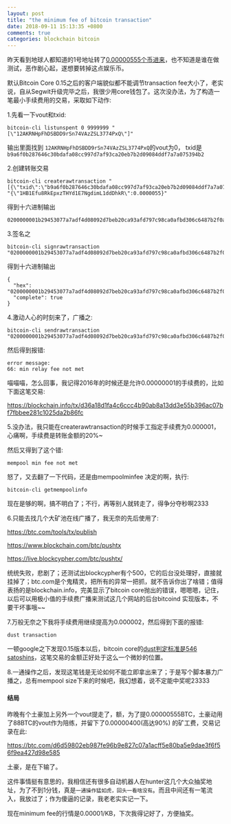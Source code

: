 ```yaml
---
layout: post
title: "the minimum fee of bitcoin transaction"
date: 2018-09-11 15:13:35 +0800
comments: true
categories: blockchain bitcoin
---
```


昨天看到地球人都知道的1号地址转了[0.00000555个币进来](https://btc.com/b9a6f0b287646c30bdafa08cc997d7af93ca20eb7b2d09084ddf7a7a075394b2)，也不知道是谁在做测试，恶作剧心起，遂想要转掉这点娱乐币。

默认Bitcoin Core 0.15之后的客户端貌似都不能调节transaction fee大小了，老实说，自从Segwit升级完毕之后，我很少用core钱包了。这次没办法，为了构造一笔最小手续费用的交易，采取如下动作:

<!-- more -->

1.先看一下vout和txid:

```
bitcoin-cli listunspent 0 9999999 "[\"12AKRNHpFhDSBDD9rSn74VAzZSL3774PxQ\"]"
```
输出里面找到 `12AKRNHpFhDSBDD9rSn74VAzZSL3774PxQ`的vout为0， txid是`b9a6f0b287646c30bdafa08cc997d7af93ca20eb7b2d09084ddf7a7a075394b2`

2.创建转账交易

```
bitcoin-cli createrawtransaction "[{\"txid\":\"b9a6f0b287646c30bdafa08cc997d7af93ca20eb7b2d09084ddf7a7a075394b2\",\"vout\":0}]" "{\"1HB1Efu8RkEpxzTHYd1E7NgdimL1ddDhkR\":0.0000055}"
```

得到十六进制输出

```
0200000001b29453077a7adf4d08092d7beb20ca93afd797c98ca0afbd306c6487b2f0a6b90000000000ffffffff0126020000000000001976a914b1665e71006dbfbabb69cbcdc5717b11abdb89e888ac00000000
```

3.签名之

```
bitcoin-cli signrawtransaction  "0200000001b29453077a7adf4d08092d7beb20ca93afd797c98ca0afbd306c6487b2f0a6b90000000000ffffffff0126020000000000001976a914b1665e71006dbfbabb69cbcdc5717b11abdb89e888ac00000000"
```

得到十六进制输出

```
{
  "hex": "0200000001b29453077a7adf4d08092d7beb20ca93afd797c98ca0afbd306c6487b2f0a6b9000000008a47304402202a51aa8eb0593a4b48880712c3ee70b7d6ca74ed313ef93e9c92489616587a2c022048c87fde75761e2a9cc9fef7dc8d0d9961ef1df89e22f88e5e3902567ec956f8014104fdf4907810a9f5d9462a1ae09feee5ab205d32798b0ffcc379442021f84c5bbfc891eb16b0faef4bef99ba6d522fb85470a20df730808e583778aa35c7af98f5ffffffff0126020000000000001976a914b1665e71006dbfbabb69cbcdc5717b11abdb89e888ac00000000",
  "complete": true
}
```

4.激动人心的时刻来了，广播之:

```
bitcoin-cli sendrawtransaction  "0200000001b29453077a7adf4d08092d7beb20ca93afd797c98ca0afbd306c6487b2f0a6b9000000008a47304402202a51aa8eb0593a4b48880712c3ee70b7d6ca74ed313ef93e9c92489616587a2c022048c87fde75761e2a9cc9fef7dc8d0d9961ef1df89e22f88e5e3902567ec956f8014104fdf4907810a9f5d9462a1ae09feee5ab205d32798b0ffcc379442021f84c5bbfc891eb16b0faef4bef99ba6d522fb85470a20df730808e583778aa35c7af98f5ffffffff0126020000000000001976a914b1665e71006dbfbabb69cbcdc5717b11abdb89e888ac00000000"
```

然后得到报错:

```
error message:
66: min relay fee not met
```

喵喵喵，怎么回事，我记得2016年的时候还是允许0.00000001的手续费的，比如下面这笔交易:

https://blockchain.info/tx/d36a18d1fa4c6ccc4b90ab8a13dd3e55b396ac07bf7fbbee281c1025da2b86fc

5.没办法，我只能在createrawtransaction的时候手工指定手续费为0.000001，心痛啊，手续费是转账金额的20%~

然后又得到了这个错:

```
mempool min fee not met
```

怒了，又去翻了一下代码，还是由mempoolminfee 决定的啊，执行:

```
bitcoin-cli getmempoolinfo
```

现在是够的啊，搞不明白了；不行，再等别人就转走了，得争分夺秒啊2333

6.只能去找几个大矿池在线广播了，我无奈的先后使用了:

https://btc.com/tools/tx/publish

https://www.blockchain.com/btc/pushtx

https://live.blockcypher.com/btc/pushtx/

统统失败，悲剧了；还测试出blockcypher有个500，它的后台没处理好，直接就挂掉了；btc.com是个鬼精灵，把所有的异常一把抓，就不告诉你出了啥错；值得表扬的是blockchain.info，完美显示了bitcoin core抛出的错误，嗯嗯嗯，记住，以后可以用极小值的手续费广播来测试这几个网站的后台bitcoind 实现版本，不要干坏事哦~~


7.万般无奈之下我将手续费用继续提高为0.000002，然后得到下面的报错:

```
dust transaction
```

一顿google之下发现0.15版本以后，bitcoin core的[dust判定标准是546 satoshins](https://bitcoin.stackexchange.com/questions/10986/what-is-meant-by-bitcoin-dust)，这笔交易的金额正好处于这么一个微妙的位置。

8.一通操作之后，发现这笔钱是无论如何不能立即拿出来了；于是写个脚本暴力广播之，总有mempool size下来的时候吧，我幻想着，说不定能中奖呢23333


#### 结局

昨晚有个土豪加上另外一个vout提走了，额，为了提0.00000555BTC，土豪动用了88BTC的vout作为陪练，并留下了0.00000400(高达90%) 的矿工费，交易记录在此:

https://btc.com/d6d59802eb987fe96b9e827c07a1acff5e80ba5e9dae3f6f56f9ea427d98e585

土豪，是在下输了。

这件事情挺有意思的，我相信还有很多自动机器人在hunter这几个大众抽奖地址，为了不到1分钱，真是`一通操作猛如虎，回头一看啥没有`。而且中间还有一笔流入，我放过了；作为傻逼的记录，我老老实实记一下。

现在minimum fee的行情是0.00001/KB，下次我得记好了，方便抽奖。

